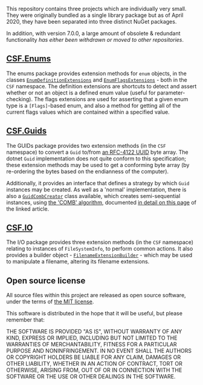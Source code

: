 This repository contains three projects which are individually very small.  They were originally bundled as a single
library package but as of April 2020, they have been separated into three distinct NuGet packages.

In addition, with version 7.0.0, a large amount of obsolete & redundant functionality *has either been withdrawn or moved to other repositories*.

## [CSF.Enums]
The enums package provides extension methods for `enum` objects, in the classes [`EnumDefinitionExtensions`] and
[`EnumFlagsExtensions`] - both in the `CSF` namespace.  The definition extensions are shortcuts to detect and assert
whether or not an object is a defined enum value (useful for parameter-checking). The flags extensions are used for
asserting that a given enum type is a `[Flags]`-based enum, and also a method for getting all of the current flags
values which are contained within a specified value.

[CSF.Enums]: https://www.nuget.org/packages/CSF.Enums/
[`EnumDefinitionExtensions`]: https://github.com/csf-dev/CSF.Utils/blob/v7.0.0/CSF.Enums/EnumDefinitionExtensions.cs
[`EnumFlagsExtensions`]: https://github.com/csf-dev/CSF.Utils/blob/v7.0.0/CSF.Enums/EnumFlagsExtensions.cs

## [CSF.Guids]
The GUIDs package provides two extension methods (in the `CSF` namespace) to convert a `Guid` to/from
[an RFC-4122 UUID] byte array.  The dotnet `Guid` implementation does not quite conform to this specification;
these extension methods may be used to get a conforming byte array (by re-ordering the bytes based on the
endianness of the computer).

Additionally, it provides an interface that defines a strategy by which `Guid` instances may be created.  As well
as a 'normal' implementation, there is also a [`GuidCombCreator`] class available, which creates semi-sequential
instances, using [the 'COMB' algorithm], documented [in detail on this page] of the linked article.

[CSF.Guids]: https://www.nuget.org/packages/CSF.Guids/
[`GuidCombCreator`]: https://github.com/csf-dev/CSF.Utils/blob/v7.0.0/CSF.Guids/GuidCombCreator.cs
[an RFC-4122 UUID]: https://tools.ietf.org/html/rfc4122
[the 'COMB' algorithm]: https://www.informit.com/articles/article.aspx?p=25862
[in detail on this page]: https://www.informit.com/articles/article.aspx?p=25862&amp;seqNum=7

## [CSF.IO]
The I/O package provides three extension methods (in the `CSF` namespace) relating to instances of `FileSystemInfo`,
to perform common actions.  It also provides a builder object - [`FilenameExtensionBuilder`] - which may be used to
manipulate a filename, altering its filename extensions.

[CSF.IO]: https://www.nuget.org/packages/CSF.IO/
[`FilenameExtensionBuilder`]: https://github.com/csf-dev/CSF.Utils/blob/v7.0.0/CSF.IO/FilenameExtensionBuilder.cs

## Open source license
All source files within this project are released as open source software,
under the terms of [the MIT license].

[the MIT license]: http://opensource.org/licenses/MIT

This software is distributed in the hope that it will be useful, but please
remember that:

THE SOFTWARE IS PROVIDED "AS IS", WITHOUT WARRANTY OF ANY KIND, EXPRESS OR
IMPLIED, INCLUDING BUT NOT LIMITED TO THE WARRANTIES OF MERCHANTABILITY,
FITNESS FOR A PARTICULAR PURPOSE AND NONINFRINGEMENT. IN NO EVENT SHALL THE
AUTHORS OR COPYRIGHT HOLDERS BE LIABLE FOR ANY CLAIM, DAMAGES OR OTHER
LIABILITY, WHETHER IN AN ACTION OF CONTRACT, TORT OR OTHERWISE, ARISING FROM,
OUT OF OR IN CONNECTION WITH THE SOFTWARE OR THE USE OR OTHER DEALINGS IN
THE SOFTWARE.
